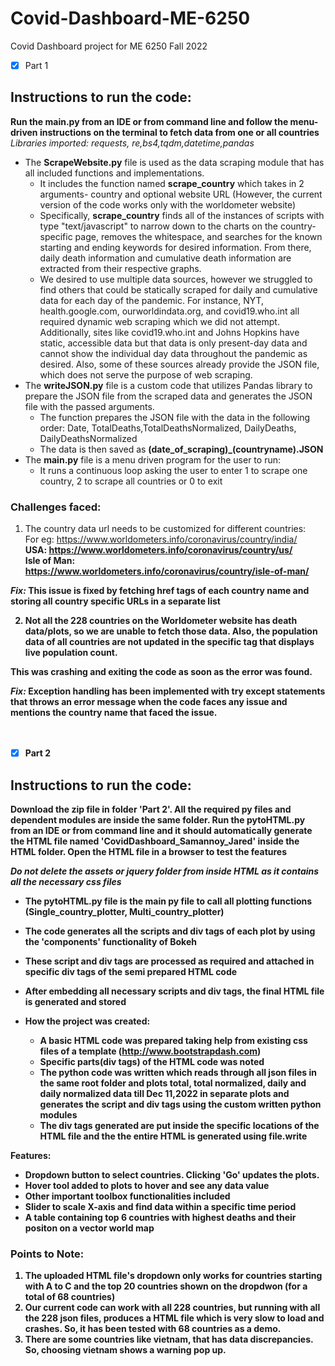 # Covid-Dashboard-ME-6250
Covid Dashboard project for ME 6250 Fall 2022

- [x] Part 1

## Instructions to run the code: <br>

**Run the main.py from an IDE or from command line and follow the menu-driven instructions on the terminal to fetch data from one or all countries** <br>
*Libraries imported: requests, re,bs4,tqdm,datetime,pandas*

* The **ScrapeWebsite.py** file is used as the data scraping module that has all included functions and implementations. <br>
  * It includes the function named **scrape_country** which takes in 2 arguments- country and optional website URL (However, the current version of the code works only with the worldometer website)
  * Specifically, **scrape_country** finds all of the instances of scripts with type "text/javascript" to narrow down to the charts on the country-specific page, removes the whitespace, and searches for the known starting and ending keywords for desired information. From there, daily death information and cumulative death information are extracted from their respective graphs.
  * We desired to use multiple data sources, however we struggled to find others that could be statically scraped for daily and cumulative data for each day of the pandemic. For instance, NYT, health.google.com, ourworldindata.org, and covid19.who.int all required dynamic web scraping which we did not attempt. Additionally, sites like covid19.who.int and Johns Hopkins have static, accessible data but that data is only present-day data and cannot show the individual day data throughout the pandemic as desired. Also, some of these sources already provide the JSON file, which does not serve the purpose of web scraping.
* The **writeJSON.py** file is a custom code that utilizes Pandas library to prepare the JSON file from the scraped data and generates the JSON file with the passed arguments. <br>
  * The function prepares the JSON file with the data in the following order: Date, TotalDeaths,TotalDeathsNormalized, DailyDeaths, DailyDeathsNormalized
  * The data is then saved as **(date_of_scraping)_(countryname).JSON**
* The **main.py** file is a menu driven program for the user to run:
  * It runs a continuous loop asking the user to enter 1 to scrape one country, 2 to scrape all countries or 0 to exit
  



### Challenges faced: ###
1. The country data url needs to be customized for different countries: <br>
For eg: <A> https://www.worldometers.info/coronavirus/country/india/<br>
<B> USA: https://www.worldometers.info/coronavirus/country/us/<br>
<C> Isle of Man: https://www.worldometers.info/coronavirus/country/isle-of-man/<br>

*Fix:* This issue is fixed by fetching href tags of each country name and storing all country specific URLs in a separate list

2. Not all the 228 countries on the Worldometer website has death data/plots, so we are unable to fetch those data. Also, the population data of all countries are not updated in the specific tag that displays live population count.

This was crashing and exiting the code as soon as the error was found.

*Fix:* Exception handling has been implemented with try except statements that throws an error message when the code faces any issue and mentions the country name that faced the issue.
<br><br><br>

- [x] Part 2

## Instructions to run the code: <br>

**Download the zip file in folder 'Part 2'. All the required py files and dependent modules are inside the same folder. 
Run the pytoHTML.py from an IDE or from command line and it should automatically generate the HTML file named 'CovidDashboard_Samannoy_Jared' inside the HTML folder. Open the HTML file in a browser to test the features** <br>

*Do not delete the assets or jquery folder from inside HTML as it contains all the necessary css files*

* The **pytoHTML.py** file is the main py file to call all plotting functions (Single_country_plotter, Multi_country_plotter)  <br>
 * The code generates all the scripts and div tags of each plot by using the 'components' functionality of Bokeh
 * These script and div tags are processed as required and attached in specific div tags of the semi prepared HTML code
 * After embedding all necessary scripts and div tags, the final HTML file is generated and stored
 
* How the project was created:
  * A basic HTML code was prepared taking help from existing css files of a template (http://www.bootstrapdash.com)
  * Specific parts(div tags) of the HTML code was noted
  * The python code was written which reads through all json files in the same root folder and plots total, total normalized, daily and daily normalized data till Dec 11,2022 in separate plots and generates the script and div tags using the custom written python modules
  * The div tags generated are put inside the specific locations of the HTML file and the the entire HTML is generated using file.write
 
**Features:**
 * Dropdown button to select countries. Clicking 'Go' updates the plots.
 * Hover tool added to plots to hover and see any data value
 * Other important toolbox functionalities included
 * Slider to scale X-axis and find data within a specific time period
 * A table containing top 6 countries with highest deaths and their positon on a vector world map
 

### Points to Note: ###
1. The uploaded HTML file's dropdown only works for countries starting with A to C and the top 20 countries shown on the dropdwon (for a total of 68 countries)<br>
2. Our current code can work with all 228 countries, but running with all the 228 json files, produces a HTML file which is very slow to load and crashes. So, it has been tested with 68 countries as a demo.
3. There are some countries like vietnam, that has data discrepancies. So, choosing vietnam shows a warning pop up.
 
 
